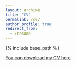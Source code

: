 ```yaml
---
layout: archive
title: "CV"
permalink: /cv/
author_profile: true
redirect_from:
  - /resume
---
```


{% include base_path %}




<a href="../files/SanchezCV_FEB2023.pdf" download>You can download my CV here</a>


